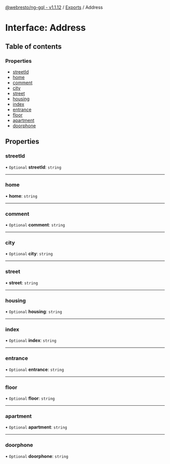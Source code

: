 [@webresto/ng-gql - v1.1.12](../README.md) / [Exports](../modules.md) / Address

# Interface: Address

## Table of contents

### Properties

- [streetId](Address.md#streetid)
- [home](Address.md#home)
- [comment](Address.md#comment)
- [city](Address.md#city)
- [street](Address.md#street)
- [housing](Address.md#housing)
- [index](Address.md#index)
- [entrance](Address.md#entrance)
- [floor](Address.md#floor)
- [apartment](Address.md#apartment)
- [doorphone](Address.md#doorphone)

## Properties

### streetId

• `Optional` **streetId**: `string`

___

### home

• **home**: `string`

___

### comment

• `Optional` **comment**: `string`

___

### city

• `Optional` **city**: `string`

___

### street

• **street**: `string`

___

### housing

• `Optional` **housing**: `string`

___

### index

• `Optional` **index**: `string`

___

### entrance

• `Optional` **entrance**: `string`

___

### floor

• `Optional` **floor**: `string`

___

### apartment

• `Optional` **apartment**: `string`

___

### doorphone

• `Optional` **doorphone**: `string`
